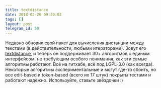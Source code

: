 ```yaml
---
title: textdistance
date: 2018-02-20 09:30:03
tags: []
layout: post
telegram_id: 50
---
```


Недавно обновил свой пакет для вычисления дистанции между текстами (в действительности, любыми итераторами). Зовут его [textdistance](https://github.com/orsinium/textdistance), и теперь он поддерживает 30+ алгоритмов с единым интерфейсом, не требующим особого понимания, как эти самые алгоритмы работают. Всё на гитхабе, всё под LGPL-3.0 (как всегда). Некоторые алгоритмы экспериментальные и могут где-то сбоить, но все edit-based и token-based (всего их 17 штук) покрыты тестами и работают надёжно. Используйте, ставьте звёздочки :)
